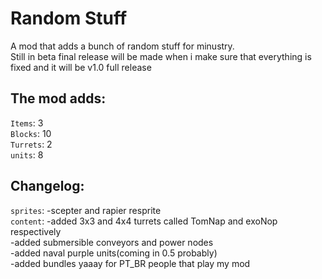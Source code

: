 # Random Stuff
A mod that adds a bunch of random stuff for minustry.
<br> Still in beta final release will be made when i make sure that everything is fixed and it will be v1.0 full release

## The mod adds: 
`Items`: 3
<br>`Blocks`: 10
<br>`Turrets`: 2
<br>`units`: 8

## Changelog:
`sprites`: -scepter and rapier resprite
<br>`content`: -added 3x3 and 4x4 turrets called TomNap and exoNop respectively
<br>-added submersible conveyors and power nodes
<br>-added naval purple units(coming in 0.5 probably)
<br>-added bundles yaaay for PT_BR people that play my mod
